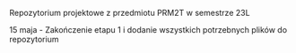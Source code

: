 Repozytorium projektowe z przedmiotu PRM2T w semestrze 23L

15 maja - Zakończenie etapu 1 i dodanie wszystkich potrzebnych plików do repozytorium
